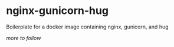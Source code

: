# nginx-gunicorn-hug
Boilerplate for a docker image containing nginx, gunicorn, and hug

_more to follow_

